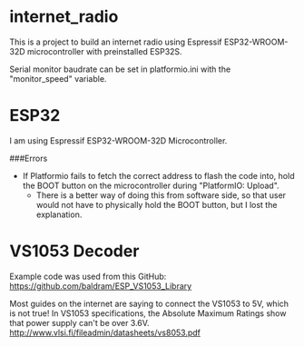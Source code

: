 # internet_radio
This is a project to build an internet radio using Espressif ESP32-WROOM-32D microcontroller with preinstalled ESP32S.

Serial monitor baudrate can be set in platformio.ini with the "monitor_speed" variable.

# ESP32
I am using Espressif ESP32-WROOM-32D Microcontroller.

###Errors
- If Platformio fails to fetch the correct address to flash the code into, hold the BOOT button on the microcontroller during "PlatformIO: Upload".
    - There is a better way of doing this from software side, so that user would not have to physically hold the BOOT button, but I lost the explanation.

# VS1053 Decoder
Example code was used from this GitHub: https://github.com/baldram/ESP_VS1053_Library

Most guides on the internet are saying to connect the VS1053 to 5V, which is not true! In VS1053 specifications, the Absolute Maximum Ratings show that power supply can't be over 3.6V.
http://www.vlsi.fi/fileadmin/datasheets/vs8053.pdf